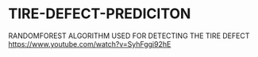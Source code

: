 # TIRE-DEFECT-PREDICITON
RANDOMFOREST ALGORITHM USED FOR DETECTING THE TIRE DEFECT
https://www.youtube.com/watch?v=SyhFggi92hE
